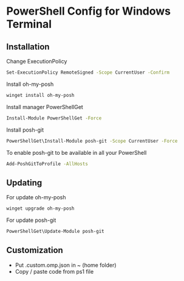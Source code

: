 # PowerShell Config for Windows Terminal

## Installation

Change ExecutionPolicy
```sh
Set-ExecutionPolicy RemoteSigned -Scope CurrentUser -Confirm
```

Install oh-my-posh
```sh
winget install oh-my-posh
```

Install manager PowerShellGet
```sh
Install-Module PowerShellGet -Force
```

Install posh-git
```sh
PowerShellGet\Install-Module posh-git -Scope CurrentUser -Force
```

To enable posh-git to be available in all your PowerShell
```sh
Add-PoshGitToProfile -AllHosts
```


## Updating
For update oh-my-posh
```sh
winget upgrade oh-my-posh
```

For update posh-git
```sh
PowerShellGet\Update-Module posh-git
```


## Customization
- Put .custom.omp.json in ~ (home folder)
- Copy / paste code from ps1 file
